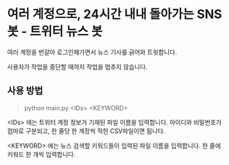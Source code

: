 # 여러 계정으로, 24시간 내내 돌아가는 SNS 봇 - 트위터 뉴스 봇

여러 계정을 번갈아 로그인해가면서 뉴스 기사를 긁어와 트윗합니다.

사용자가 작업을 중단할 때까지 작업을 멈추지 않습니다.

## 사용 방법
> python main.py <IDs\> <KEYWORD\>

 <IDs\> 에는 트위터 계정 정보가 기재된 파일 이름을 입력합니다. 아이디와 비밀번호가 컴마로 구분되고, 한 줄당 한 계정씩 적힌 CSV파일이면 됩니다.
  
 <KEYWORD\> 에는 뉴스 검색할 키워드들이 입력된 파일 이름을 입력합니다. 한 줄에 키워드 한 개씩 입력합니다.
 
 
 